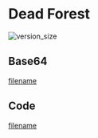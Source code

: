 # Dead Forest

![version_size](image.png)

## Base64
[filename](data.txt ':include :type=code')

## Code
[filename](main.go ':include :type=code')